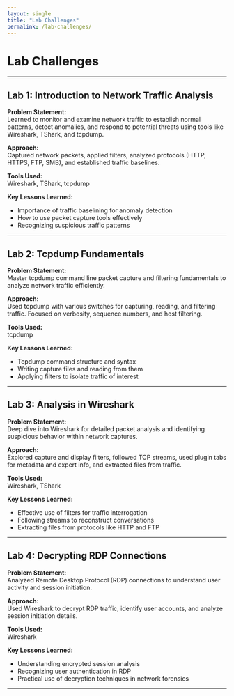```yaml
---
layout: single
title: "Lab Challenges"
permalink: /lab-challenges/
---
```


# Lab Challenges

---

## Lab 1: Introduction to Network Traffic Analysis

**Problem Statement:**  
Learned to monitor and examine network traffic to establish normal patterns, detect anomalies, and respond to potential threats using tools like Wireshark, TShark, and tcpdump.

**Approach:**  
Captured network packets, applied filters, analyzed protocols (HTTP, HTTPS, FTP, SMB), and established traffic baselines.

**Tools Used:**  
Wireshark, TShark, tcpdump

**Key Lessons Learned:**  
- Importance of traffic baselining for anomaly detection  
- How to use packet capture tools effectively  
- Recognizing suspicious traffic patterns  

---

## Lab 2: Tcpdump Fundamentals

**Problem Statement:**  
Master tcpdump command line packet capture and filtering fundamentals to analyze network traffic efficiently.

**Approach:**  
Used tcpdump with various switches for capturing, reading, and filtering traffic. Focused on verbosity, sequence numbers, and host filtering.

**Tools Used:**  
tcpdump

**Key Lessons Learned:**  
- Tcpdump command structure and syntax  
- Writing capture files and reading from them  
- Applying filters to isolate traffic of interest  

---

## Lab 3: Analysis in Wireshark

**Problem Statement:**  
Deep dive into Wireshark for detailed packet analysis and identifying suspicious behavior within network captures.

**Approach:**  
Explored capture and display filters, followed TCP streams, used plugin tabs for metadata and expert info, and extracted files from traffic.

**Tools Used:**  
Wireshark, TShark

**Key Lessons Learned:**  
- Effective use of filters for traffic interrogation  
- Following streams to reconstruct conversations  
- Extracting files from protocols like HTTP and FTP  

---

## Lab 4: Decrypting RDP Connections

**Problem Statement:**  
Analyzed Remote Desktop Protocol (RDP) connections to understand user activity and session initiation.

**Approach:**  
Used Wireshark to decrypt RDP traffic, identify user accounts, and analyze session initiation details.

**Tools Used:**  
Wireshark

**Key Lessons Learned:**  
- Understanding encrypted session analysis  
- Recognizing user authentication in RDP  
- Practical use of decryption techniques in network forensics  

---

